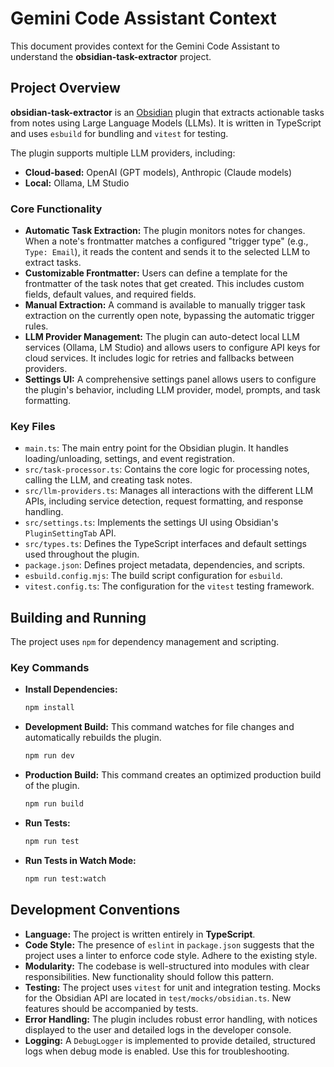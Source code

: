 # Gemini Code Assistant Context

This document provides context for the Gemini Code Assistant to understand the **obsidian-task-extractor** project.

## Project Overview

**obsidian-task-extractor** is an [Obsidian](https://obsidian.md/) plugin that extracts actionable tasks from notes using Large Language Models (LLMs). It is written in TypeScript and uses `esbuild` for bundling and `vitest` for testing.

The plugin supports multiple LLM providers, including:

*   **Cloud-based:** OpenAI (GPT models), Anthropic (Claude models)
*   **Local:** Ollama, LM Studio

### Core Functionality

*   **Automatic Task Extraction:** The plugin monitors notes for changes. When a note's frontmatter matches a configured "trigger type" (e.g., `Type: Email`), it reads the content and sends it to the selected LLM to extract tasks.
*   **Customizable Frontmatter:** Users can define a template for the frontmatter of the task notes that get created. This includes custom fields, default values, and required fields.
*   **Manual Extraction:** A command is available to manually trigger task extraction on the currently open note, bypassing the automatic trigger rules.
*   **LLM Provider Management:** The plugin can auto-detect local LLM services (Ollama, LM Studio) and allows users to configure API keys for cloud services. It includes logic for retries and fallbacks between providers.
*   **Settings UI:** A comprehensive settings panel allows users to configure the plugin's behavior, including LLM provider, model, prompts, and task formatting.

### Key Files

*   `main.ts`: The main entry point for the Obsidian plugin. It handles loading/unloading, settings, and event registration.
*   `src/task-processor.ts`: Contains the core logic for processing notes, calling the LLM, and creating task notes.
*   `src/llm-providers.ts`: Manages all interactions with the different LLM APIs, including service detection, request formatting, and response handling.
*   `src/settings.ts`: Implements the settings UI using Obsidian's `PluginSettingTab` API.
*   `src/types.ts`: Defines the TypeScript interfaces and default settings used throughout the plugin.
*   `package.json`: Defines project metadata, dependencies, and scripts.
*   `esbuild.config.mjs`: The build script configuration for `esbuild`.
*   `vitest.config.ts`: The configuration for the `vitest` testing framework.

## Building and Running

The project uses `npm` for dependency management and scripting.

### Key Commands

*   **Install Dependencies:**
    ```bash
    npm install
    ```

*   **Development Build:**
    This command watches for file changes and automatically rebuilds the plugin.
    ```bash
    npm run dev
    ```

*   **Production Build:**
    This command creates an optimized production build of the plugin.
    ```bash
    npm run build
    ```

*   **Run Tests:**
    ```bash
    npm run test
    ```

*   **Run Tests in Watch Mode:**
    ```bash
    npm run test:watch
    ```

## Development Conventions

*   **Language:** The project is written entirely in **TypeScript**.
*   **Code Style:** The presence of `eslint` in `package.json` suggests that the project uses a linter to enforce code style. Adhere to the existing style.
*   **Modularity:** The codebase is well-structured into modules with clear responsibilities. New functionality should follow this pattern.
*   **Testing:** The project uses `vitest` for unit and integration testing. Mocks for the Obsidian API are located in `test/mocks/obsidian.ts`. New features should be accompanied by tests.
*   **Error Handling:** The plugin includes robust error handling, with notices displayed to the user and detailed logs in the developer console.
*   **Logging:** A `DebugLogger` is implemented to provide detailed, structured logs when debug mode is enabled. Use this for troubleshooting.
